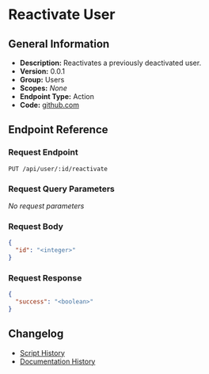 <!-- BEGIN GENERATED CONTENT -->
# Reactivate User

## General Information

- **Description:** Reactivates a previously deactivated user.
- **Version:** 0.0.1
- **Group:** Users
- **Scopes:** _None_
- **Endpoint Type:** Action
- **Code:** [github.com](https://github.com/NangoHQ/integration-templates/tree/main/integrations/metabase/actions/reactivate-user.ts)


## Endpoint Reference

### Request Endpoint

`PUT /api/user/:id/reactivate`

### Request Query Parameters

_No request parameters_

### Request Body

```json
{
  "id": "<integer>"
}
```

### Request Response

```json
{
  "success": "<boolean>"
}
```

## Changelog

- [Script History](https://github.com/NangoHQ/integration-templates/commits/main/integrations/metabase/actions/reactivate-user.ts)
- [Documentation History](https://github.com/NangoHQ/integration-templates/commits/main/integrations/metabase/actions/reactivate-user.md)

<!-- END  GENERATED CONTENT -->

